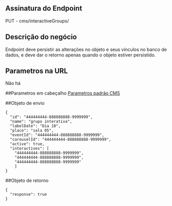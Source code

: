 ## Assinatura do Endpoint

PUT - cms/interactiveGroups/

## Descrição do negócio
Endpoint deve persistir as alterações no objeto e seus vínculos no banco de dados, e deve dar o retorno apenas quando o objeto estiver persistido.

## Parametros na URL
Não há

##Parametros em cabeçalho
[Parametros padrão CMS](/API-\(Endpoints\)/Parametros-padrão-CMS)

##Objeto de envio
```
{
  "id": "444444444-888888888-9999999",
  "name": "grupo interativa",
  "labelDate": "Dia 10",
  "place": "sala 05",
  "eventId": "444444444-888888888-9999999",
  "carouselId": "444444444-888888888-9999999",
  "active": true,
  "interactives": [
    "444444444-888888888-9999999",
    "444444444-888888888-9999999",
    "444444444-888888888-9999999"
    ]
}
```

##Objeto de retorno

```
{
  "response": true
}
```